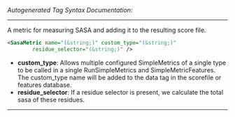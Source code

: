 <!-- THIS IS AN AUTOGENERATED FILE: Don't edit it directly, instead change the schema definition in the code itself. -->

_Autogenerated Tag Syntax Documentation:_

---
A metric for measuring SASA and adding it to the resulting score file.

```xml
<SasaMetric name="(&string;)" custom_type="(&string;)"
        residue_selector="(&string;)" />
```

-   **custom_type**: Allows multiple configured SimpleMetrics of a single type to be called in a single RunSimpleMetrics and SimpleMetricFeatures. 
 The custom_type name will be added to the data tag in the scorefile or features database.
-   **residue_selector**: If a residue selector is present, we calculate the total sasa of these residues.

---
